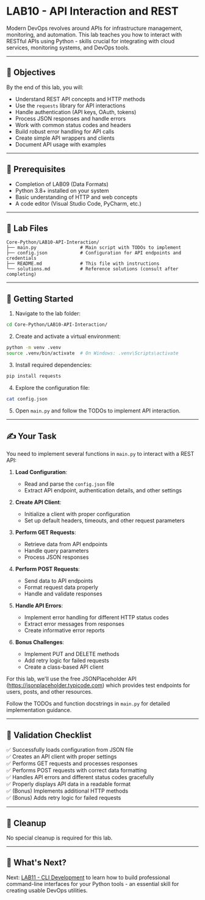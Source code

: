 # LAB10 - API Interaction and REST

Modern DevOps revolves around APIs for infrastructure management, monitoring, and automation. This lab teaches you how to interact with RESTful APIs using Python - skills crucial for integrating with cloud services, monitoring systems, and DevOps tools.

---

## 🎯 Objectives

By the end of this lab, you will:
- Understand REST API concepts and HTTP methods
- Use the `requests` library for API interactions
- Handle authentication (API keys, OAuth, tokens)
- Process JSON responses and handle errors
- Work with common status codes and headers
- Build robust error handling for API calls
- Create simple API wrappers and clients
- Document API usage with examples

---

## 🧰 Prerequisites

- Completion of LAB09 (Data Formats)
- Python 3.8+ installed on your system
- Basic understanding of HTTP and web concepts
- A code editor (Visual Studio Code, PyCharm, etc.)

---

## 📁 Lab Files

```
Core-Python/LAB10-API-Interaction/
├── main.py                # Main script with TODOs to implement
├── config.json            # Configuration for API endpoints and credentials
├── README.md              # This file with instructions
└── solutions.md           # Reference solutions (consult after completing)
```

---

## 🚀 Getting Started

1. Navigate to the lab folder:
```bash
cd Core-Python/LAB10-API-Interaction/
```

2. Create and activate a virtual environment:
```bash
python -m venv .venv
source .venv/bin/activate  # On Windows: .venv\Scripts\activate
```

3. Install required dependencies:
```bash
pip install requests
```

4. Explore the configuration file:
```bash
cat config.json
```

5. Open `main.py` and follow the TODOs to implement API interaction.

---

## ✍️ Your Task

You need to implement several functions in `main.py` to interact with a REST API:

1. **Load Configuration**:
   - Read and parse the `config.json` file
   - Extract API endpoint, authentication details, and other settings

2. **Create API Client**:
   - Initialize a client with proper configuration
   - Set up default headers, timeouts, and other request parameters

3. **Perform GET Requests**:
   - Retrieve data from API endpoints
   - Handle query parameters
   - Process JSON responses

4. **Perform POST Requests**:
   - Send data to API endpoints
   - Format request data properly
   - Handle and validate responses

5. **Handle API Errors**:
   - Implement error handling for different HTTP status codes
   - Extract error messages from responses
   - Create informative error reports

6. **Bonus Challenges**:
   - Implement PUT and DELETE methods
   - Add retry logic for failed requests
   - Create a class-based API client

For this lab, we'll use the free JSONPlaceholder API (https://jsonplaceholder.typicode.com) which provides test endpoints for users, posts, and other resources.

Follow the TODOs and function docstrings in `main.py` for detailed implementation guidance.

---

## 🧪 Validation Checklist

✅ Successfully loads configuration from JSON file  
✅ Creates an API client with proper settings  
✅ Performs GET requests and processes responses  
✅ Performs POST requests with correct data formatting  
✅ Handles API errors and different status codes gracefully  
✅ Properly displays API data in a readable format  
✅ (Bonus) Implements additional HTTP methods  
✅ (Bonus) Adds retry logic for failed requests  

---

## 🧹 Cleanup

No special cleanup is required for this lab.

---

## 💬 What's Next?

Next: [LAB11 - CLI Development](../LAB11-CLI-Development/) to learn how to build professional command-line interfaces for your Python tools - an essential skill for creating usable DevOps utilities. 